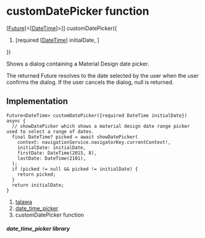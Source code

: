 
<div>

# customDatePicker function

</div>


[[Future](https://api.flutter.dev/flutter/dart-core/Future-class.html)[\<[[DateTime](https://api.flutter.dev/flutter/dart-core/DateTime-class.html)]\>]]
customDatePicker({

1.  [required
    [[DateTime](https://api.flutter.dev/flutter/dart-core/DateTime-class.html)]
    initialDate,
    ]

})



Shows a dialog containing a Material Design date picker.

The returned Future resolves to the date selected by the user when the
user confirms the dialog. If the user cancels the dialog, null is
returned.



## Implementation

``` language-dart
Future<DateTime> customDatePicker({required DateTime initialDate}) async {
  // showDatePicker which shows a material design date range picker used to select a range of dates.
  final DateTime? picked = await showDatePicker(
    context: navigationService.navigatorKey.currentContext!,
    initialDate: initialDate,
    firstDate: DateTime(2015, 8),
    lastDate: DateTime(2101),
  );
  if (picked != null && picked != initialDate) {
    return picked;
  }
  return initialDate;
}
```







1.  [talawa](../index.html)
2.  [date_time_picker](../widgets_date_time_picker/)
3.  customDatePicker function

##### date_time_picker library








